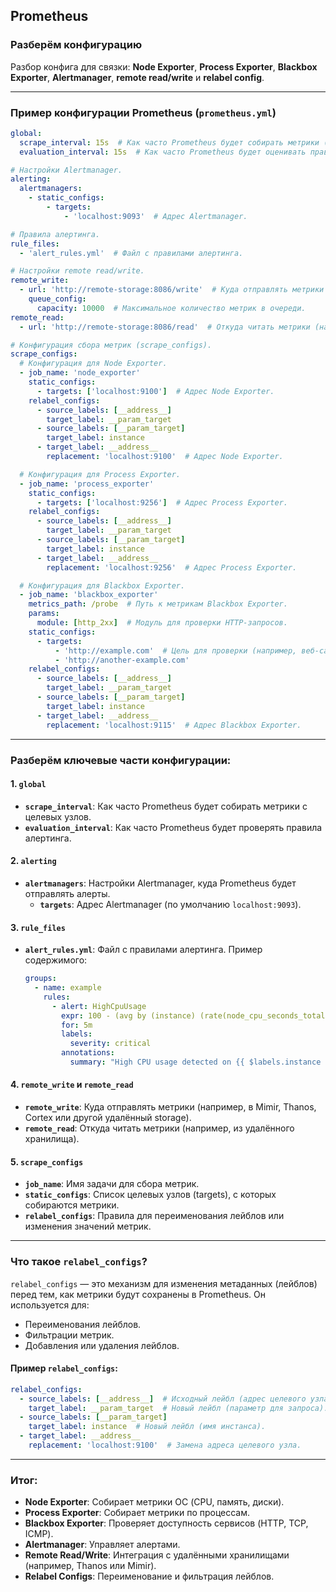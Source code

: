## Prometheus

### Разберём конфигурацию

Разбор конфига для связки: **Node Exporter**, **Process Exporter**, **Blackbox Exporter**, **Alertmanager**, **remote read/write** и **relabel config**.

---

### **Пример конфигурации Prometheus (`prometheus.yml`)**

```yaml
global:
  scrape_interval: 15s  # Как часто Prometheus будет собирать метрики (по умолчанию 15 секунд).
  evaluation_interval: 15s  # Как часто Prometheus будет оценивать правила алертинга.

# Настройки Alertmanager.
alerting:
  alertmanagers:
    - static_configs:
        - targets:
            - 'localhost:9093'  # Адрес Alertmanager.

# Правила алертинга.
rule_files:
  - 'alert_rules.yml'  # Файл с правилами алертинга.

# Настройки remote read/write.
remote_write:
  - url: 'http://remote-storage:8086/write'  # Куда отправлять метрики (например, в Thanos, Cortex или Mimir).
    queue_config:
      capacity: 10000  # Максимальное количество метрик в очереди.
remote_read:
  - url: 'http://remote-storage:8086/read'  # Откуда читать метрики (например, из Thanos, Cortex или Mimir).

# Конфигурация сбора метрик (scrape_configs).
scrape_configs:
  # Конфигурация для Node Exporter.
  - job_name: 'node_exporter'
    static_configs:
      - targets: ['localhost:9100']  # Адрес Node Exporter.
    relabel_configs:
      - source_labels: [__address__]
        target_label: __param_target
      - source_labels: [__param_target]
        target_label: instance
      - target_label: __address__
        replacement: 'localhost:9100'  # Адрес Node Exporter.

  # Конфигурация для Process Exporter.
  - job_name: 'process_exporter'
    static_configs:
      - targets: ['localhost:9256']  # Адрес Process Exporter.
    relabel_configs:
      - source_labels: [__address__]
        target_label: __param_target
      - source_labels: [__param_target]
        target_label: instance
      - target_label: __address__
        replacement: 'localhost:9256'  # Адрес Process Exporter.

  # Конфигурация для Blackbox Exporter.
  - job_name: 'blackbox_exporter'
    metrics_path: /probe  # Путь к метрикам Blackbox Exporter.
    params:
      module: [http_2xx]  # Модуль для проверки HTTP-запросов.
    static_configs:
      - targets:
          - 'http://example.com'  # Цель для проверки (например, веб-сайт).
          - 'http://another-example.com'
    relabel_configs:
      - source_labels: [__address__]
        target_label: __param_target
      - source_labels: [__param_target]
        target_label: instance
      - target_label: __address__
        replacement: 'localhost:9115'  # Адрес Blackbox Exporter.
```

---

### **Разберём ключевые части конфигурации:**

#### **1. `global`**
- **`scrape_interval`**: Как часто Prometheus будет собирать метрики с целевых узлов.
- **`evaluation_interval`**: Как часто Prometheus будет проверять правила алертинга.

#### **2. `alerting`**
- **`alertmanagers`**: Настройки Alertmanager, куда Prometheus будет отправлять алерты.
  - **`targets`**: Адрес Alertmanager (по умолчанию `localhost:9093`).

#### **3. `rule_files`**
- **`alert_rules.yml`**: Файл с правилами алертинга. Пример содержимого:
  ```yaml
  groups:
    - name: example
      rules:
        - alert: HighCpuUsage
          expr: 100 - (avg by (instance) (rate(node_cpu_seconds_total{mode="idle"}[5m])) * 100 > 80
          for: 5m
          labels:
            severity: critical
          annotations:
            summary: "High CPU usage detected on {{ $labels.instance }}"
  ```

#### **4. `remote_write` и `remote_read`**
- **`remote_write`**: Куда отправлять метрики (например, в Mimir, Thanos, Cortex или другой удалённый storage).
- **`remote_read`**: Откуда читать метрики (например, из удалённого хранилища).

#### **5. `scrape_configs`**
- **`job_name`**: Имя задачи для сбора метрик.
- **`static_configs`**: Список целевых узлов (targets), с которых собираются метрики.
- **`relabel_configs`**: Правила для переименования лейблов или изменения значений метрик.

---

### **Что такое `relabel_configs`?**
`relabel_configs` — это механизм для изменения метаданных (лейблов) перед тем, как метрики будут сохранены в Prometheus. Он используется для:
- Переименования лейблов.
- Фильтрации метрик.
- Добавления или удаления лейблов.

#### Пример `relabel_configs`:
```yaml
relabel_configs:
  - source_labels: [__address__]  # Исходный лейбл (адрес целевого узла).
    target_label: __param_target  # Новый лейбл (параметр для запроса).
  - source_labels: [__param_target]
    target_label: instance  # Новый лейбл (имя инстанса).
  - target_label: __address__
    replacement: 'localhost:9100'  # Замена адреса целевого узла.
```

---

### **Итог:**
- **Node Exporter**: Собирает метрики ОС (CPU, память, диски).
- **Process Exporter**: Собирает метрики по процессам.
- **Blackbox Exporter**: Проверяет доступность сервисов (HTTP, TCP, ICMP).
- **Alertmanager**: Управляет алертами.
- **Remote Read/Write**: Интеграция с удалёнными хранилищами (например, Thanos или Mimir).
- **Relabel Configs**: Переименование и фильтрация лейблов.
